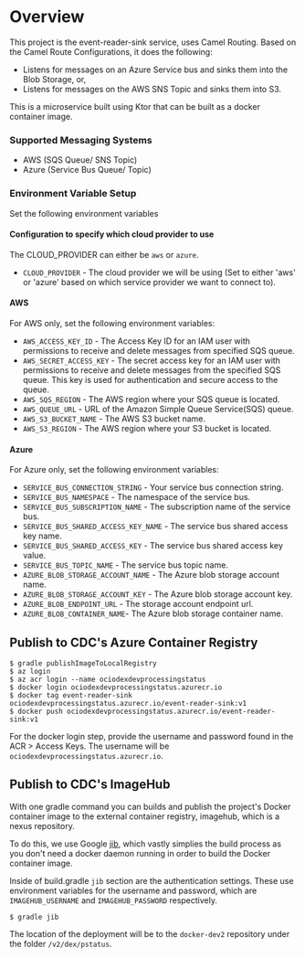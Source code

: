 # Overview
This project is the event-reader-sink service, uses Camel Routing. Based on the Camel Route Configurations, it does the following:
- Listens for messages on an Azure Service bus and sinks them into the Blob Storage, or,
- Listens for messages on the AWS SNS Topic and sinks them into S3.

This is a microservice built using Ktor that can be built as a docker container image.

### Supported Messaging Systems
- AWS (SQS Queue/ SNS Topic)
- Azure (Service Bus Queue/ Topic)

### Environment Variable Setup
Set the following environment variables
#### Configuration to specify which cloud provider to use
The CLOUD_PROVIDER can either be `aws` or `azure`.
- `CLOUD_PROVIDER` - The cloud provider we will be using (Set to either 'aws' or 'azure' based on which service provider we want to connect to).

#### AWS
For AWS only, set the following environment variables:
- `AWS_ACCESS_KEY_ID` - The Access Key ID for an IAM user with permissions to receive and delete messages from specified SQS queue.
- `AWS_SECRET_ACCESS_KEY` - The secret access key for an IAM user with permissions to receive and delete messages from the specified SQS queue. This key is used for authentication and secure access to the queue.
- `AWS_SQS_REGION` - The AWS region where your SQS queue is located.
- `AWS_QUEUE_URL` - URL of the Amazon Simple Queue Service(SQS) queue.
- `AWS_S3_BUCKET_NAME` - The AWS S3 bucket name.
- `AWS_S3_REGION` - The AWS region where your S3 bucket is located.

#### Azure
For Azure only, set the following environment variables:
- `SERVICE_BUS_CONNECTION_STRING` - Your service bus connection string.
- `SERVICE_BUS_NAMESPACE` - The namespace of the service bus.
- `SERVICE_BUS_SUBSCRIPTION_NAME` - The subscription name of the service bus.
- `SERVICE_BUS_SHARED_ACCESS_KEY_NAME` - The service bus shared access key name.
- `SERVICE_BUS_SHARED_ACCESS_KEY` - The service bus shared access key value.
- `SERVICE_BUS_TOPIC_NAME` - The service bus topic name.
- `AZURE_BLOB_STORAGE_ACCOUNT_NAME` - The Azure blob storage account name.
- `AZURE_BLOB_STORAGE_ACCOUNT_KEY` - The Azure blob storage account key.
- `AZURE_BLOB_ENDPOINT_URL` - The storage account endpoint url.
- `AZURE_BLOB_CONTAINER_NAME`- The Azure blob storage container name.



## Publish to CDC's Azure Container Registry
```commandline
$ gradle publishImageToLocalRegistry
$ az login
$ az acr login --name ociodexdevprocessingstatus
$ docker login ociodexdevprocessingstatus.azurecr.io
$ docker tag event-reader-sink ociodexdevprocessingstatus.azurecr.io/event-reader-sink:v1
$ docker push ociodexdevprocessingstatus.azurecr.io/event-reader-sink:v1 
```
For the docker login step, provide the username and password found in the ACR > Access Keys.  The username will be `ociodexdevprocessingstatus.azurecr.io`.

## Publish to CDC's ImageHub
With one gradle command you can builds and publish the project's Docker container image to the external container registry, imagehub, which is a nexus repository.

To do this, we use Google [jib](https://cloud.google.com/java/getting-started/jib), which vastly simplies the build process as you don't need a docker daemon running in order to build the Docker container image.

Inside of build.gradle `jib` section are the authentication settings.  These use environment variables for the username and password, which are `IMAGEHUB_USERNAME` and `IMAGEHUB_PASSWORD` respectively.
```commandline
$ gradle jib
```
The location of the deployment will be to the `docker-dev2` repository under the folder `/v2/dex/pstatus`. 
